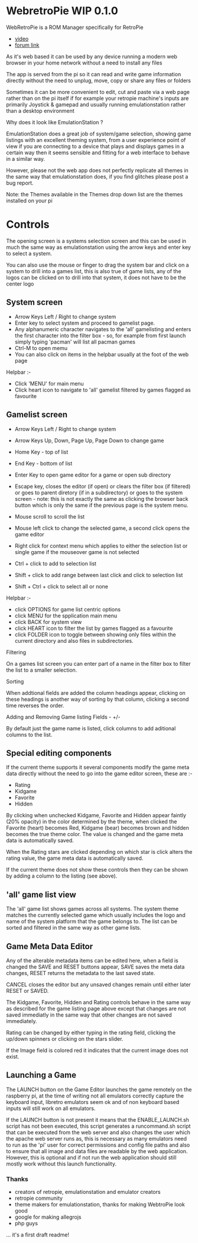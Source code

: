 # WebretroPie WIP 0.1.0

WebRetroPie is a ROM Manager specifically for RetroPie

* [video](https://www.youtube.com/watch?v=d1ovSZqve44)
* [forum link](https://retropie.org.uk/forum/topic/10164/web-app-wip-please-give-it-a-name/18)


As it's web based it can be used by any device running a modern web browser in your home network without a need to install any files

The app is served from the pi so it can read and write game information directly without the need to unplug, move, copy or share any files or folders

Sometimes it can be more convenient to edit, cut and paste via a web page rather than on the pi itself if for example your retropie machine's inputs are primarily Joystick & gamepad and usually running emulationstation rather than a desktop environment


Why does it look like EmulationStation ?

EmulationStation does a great job of system/game selection, showing game listings with an excellent theming system, from a user experience point of view if you are connecting to a device that plays and displays games in a certain way then it seems sensible and fitting for a web interface to behave in a similar way.

However, please not the web app does not perfectly replicate all themes in the same way that emulationstation does, if you find glitches please post a bug report.

Note: the Themes available in the Themes drop down list are the themes installed on your pi


Controls
=

The opening screen is a systems selection screen and this can be used in much the same way as emulationstation using the arrow keys and enter key to select a system.

You can also use the mouse or finger to drag the system bar and click on a system to drill into a games list, this is also true of game lists, any of the logos can be clicked on to drill into that system, it does not have to be the center logo

System screen
-

* Arrow Keys Left / Right to change system
* Enter key to select system and proceed to gamelist page.
* Any alphanumeric character navigates to the 'all' gamelisting and enters the first character into the filter box - so, for example from first launch simply typing 'pacman' will list all pacman games
* Ctrl-M to open memu
* You can also click on items in the helpbar usually at the foot of the web page

Helpbar :-

* Click 'MENU' for main menu
* Click heart icon to navigate to 'all' gamelist filtered by games flagged as favourite

Gamelist screen
-

* Arrow Keys Left / Right to change system
* Arrow Keys Up, Down, Page Up, Page Down to change game
* Home Key - top of list
* End Key - bottom of list
* Enter Key to open game editor for a game or open sub directory
* Escape key, closes the editor (if open) or
              clears the filter box (if filtered) or
                            goes to parent diretory (if in a subdirectory) or
                                          goes to the system screen  - note: this is not exactly the same as clicking the browser back button which is only the same if the previous page is the system menu.

* Mouse scroll to scroll the list
* Mouse left click to change the selected game, a second click opens the game editor
* Right click for context menu which applies to either the selection list or single game if the mouseover game is not selected

* Ctrl + click to add to selection list
* Shift + click to add range between last click and click to selection list
* Shift + Ctrl + click to select all or none

Helpbar :-

* click OPTIONS for game list centric options
* click MENU for the spplication main menu
* click BACK for system view
* click HEART icon to filter the list by games flagged as a favourite
* click FOLDER icon to toggle between showing only files within the current directory and also files in subdirectories.

Filtering

On a games list screen you can enter part of a name in the filter box to filter the list to a smaller selection.

Sorting

When addtional fields are added the column headings appear, clicking on these headings is another way of sorting by that column, clicking a second time reverses the order.

Adding and Removing Game listing Fields - +/-

By default just the game name is listed, click columns to add aditional columns to the list.

Special editing components
--------------------------
If the current theme supports it several components modify the game meta data directly without the need to go into the game editor screen, these are :-
 * Rating
 * Kidgame
 * Favorite
 * Hidden

By clicking when unchecked Kidgame, Favorite and Hidden appear faintly (20% opacity) in the color determined by the theme, when clicked the Favorite (heart) becomes Red, Kidgame (bear) becomes brown and hidden becomes the true theme color. The value is changed and the game meta data is automatically saved.

When the Rating stars are clicked depending on which star is click alters the rating value, the game meta data is automatically saved.

If the current theme does not show these controls then they can be shown by adding a column to the listing (see above).

'all' game list view
--------------------
The 'all' game list shows games across all systems. The system theme matches the currently selected game which usually includes the logo and name of the system platform that the game belongs to. The list can be sorted and filtered in the same way as other game lists.

Game Meta Data Editor
---------------------
Any of the alterable metadata items can be edited here, when a field is changed the SAVE and RESET buttons appear, SAVE saves the meta data changes, RESET returns the metadata to the last saved state.

CANCEL closes the editor but any unsaved changes remain until either later RESET or SAVED.

The Kidgame, Favorite, Hidden and Rating controls behave in the same way as described for the game listing page above except that changes are not saved immediatly in the same way that other changes are not saved immediately.

Rating can be changed by either typing in the rating field, clicking the up/down spinners or clicking on the stars slider.

If the Image field is colored red it indicates that the current image does not exist.

Launching a Game
----------------

The LAUNCH button on the Game Editor launches the game remotely on the raspberry pi, at the time of writing not all emulators correctly capture the keyboard input, libretro emulators seem ok and of non keyboard based inputs will still work on all emulators.

If the LAUNCH button is not present it means that the ENABLE_LAUNCH.sh script has not been executed, this script generates a runcommand.sh script that can be executed from the web server and also changes the user which the apache web server runs as, this is necessary as many emulators need to run as the 'pi' user for correct permissions and config file paths and also to ensure that all image and data files are readable by the web application. However, this is optional and if not run the web application should still mostly work without this launch functionality.


### Thanks

* creators of retropie, emulationstation and emulator creators
* retropie community
* theme makers for emulationstation, thanks for making WebtroPie look good
* google for making allegrojs
* php guys

... it's a first draft readme!


